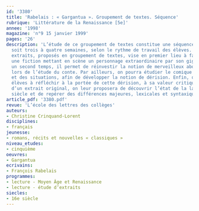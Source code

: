 ```yaml
---
id: '3380'
title: 'Rabelais : « Gargantua ». Groupement de textes. Séquence'
rubrique: 'Littérature de la Renaissance [5e]'
annee: '1998'
magazine: 'n°9 15 janvier 1999'
pages: '26'
description: 'L’étude de ce groupement de textes constitue une séquence de huit séances,
  soit trois à quatre semaines, selon le rythme de travail des élèves. Le choix des
  extraits, proposés en groupement de textes, vise en premier lieu à faire découvrir
  une fiction mettant en scène un personnage extraordinaire par son gigantisme. Dans
  un second temps, il permet de réinvestir la notion de merveilleux abordée en sixième
  lors de l’étude du conte. Par ailleurs, on pourra étudier le comique issu du langage
  et des situations, afin de développer la notion de dérision. Enfin, on amènera les
  élèves à réfléchir à la portée de cette dérision, à sa valeur critique. Par l’observation
  d’un extrait original, on leur proposera de découvrir l’état de la langue du XVIe
  siècle et de repérer des différences majeures, lexicales et syntaxiques.'
article_pdf: '3380.pdf'
revue: 'L’école des lettres des collèges'
auteurs:
- Christine Crinquand-Lorent
disciplines:
- français
jeunesse:
- romans, récits et nouvelles « classiques »
niveau_etudes:
- cinquième
oeuvres:
- Gargantua
ecrivains:
- François Rabelais
programmes:
- lecture - Moyen Âge et Renaissance
- lecture - étude d’extraits
siecles:
- 16e siècle
---
```

